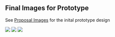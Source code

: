 ## Final Images for Prototype
See [Proposal Images](proposal-image.md) for the inital prototype design

![](http://i1172.photobucket.com/albums/r575/everstrange/blah.jpg)
![](http://i1172.photobucket.com/albums/r575/everstrange/off.jpg)
![](http://i1172.photobucket.com/albums/r575/everstrange/smartmedsnoalarmset.jpg)
